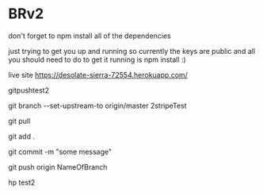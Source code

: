 # BRv2

don't forget to npm install all of the dependencies

just trying to get you up and running so currently the keys are public and all you should need to do to get it running is npm install :)


live site https://desolate-sierra-72554.herokuapp.com/

gitpushtest2

git branch --set-upstream-to origin/master 2stripeTest 

git pull

git add .

git commit -m "some message"

git push origin NameOfBranch

hp test2

